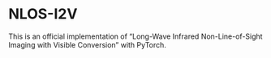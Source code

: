 # NLOS-I2V
This is an official implementation of “Long-Wave Infrared Non-Line-of-Sight Imaging with Visible Conversion” with PyTorch.
